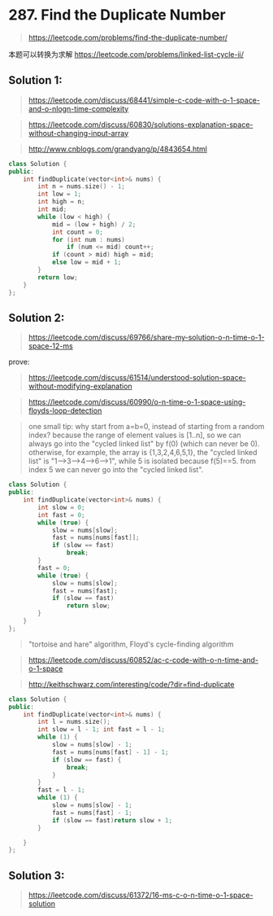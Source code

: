 # 287. Find the Duplicate Number
> https://leetcode.com/problems/find-the-duplicate-number/

本题可以转换为求解 https://leetcode.com/problems/linked-list-cycle-ii/

## Solution 1:
> https://leetcode.com/discuss/68441/simple-c-code-with-o-1-space-and-o-nlogn-time-complexity

> https://leetcode.com/discuss/60830/solutions-explanation-space-without-changing-input-array

> http://www.cnblogs.com/grandyang/p/4843654.html

```cpp
class Solution {
public:
    int findDuplicate(vector<int>& nums) {
        int n = nums.size() - 1;
        int low = 1;
        int high = n;
        int mid;
        while (low < high) {
            mid = (low + high) / 2;
            int count = 0;
            for (int num : nums)
                if (num <= mid) count++;            
            if (count > mid) high = mid;
            else low = mid + 1;
        }
        return low;
    }
};
```

## Solution 2:
> https://leetcode.com/discuss/69766/share-my-solution-o-n-time-o-1-space-12-ms

prove:
> https://leetcode.com/discuss/61514/understood-solution-space-without-modifying-explanation

> https://leetcode.com/discuss/60990/o-n-time-o-1-space-using-floyds-loop-detection

> one small tip: why start from a=b=0, instead of starting from a random index?
because the range of element values is [1..n], so we can always go into the "cycled linked list" by f(0) (which can never be 0).
otherwise, for example, the array is {1,3,2,4,6,5,1}, the "cycled linked list" is "1-->3-->4-->6-->1", while 5 is isolated because f(5)==5. from index 5 we can never go into the "cycled linked list".

```cpp
class Solution {
public:
    int findDuplicate(vector<int>& nums) {
        int slow = 0;
        int fast = 0;
        while (true) {
            slow = nums[slow];
            fast = nums[nums[fast]];
            if (slow == fast)
                break;
        }
        fast = 0;
        while (true) {
            slow = nums[slow];
            fast = nums[fast];
            if (slow == fast)
                return slow;
        }
    }
};
```
> "tortoise and hare" algorithm, Floyd's cycle-finding algorithm

> https://leetcode.com/discuss/60852/ac-c-code-with-o-n-time-and-o-1-space

> http://keithschwarz.com/interesting/code/?dir=find-duplicate

```cpp
class Solution {
public:
    int findDuplicate(vector<int>& nums) {
        int l = nums.size();
        int slow = l - 1; int fast = l - 1;
        while (1) {
            slow = nums[slow] - 1;
            fast = nums[nums[fast] - 1] - 1;
            if (slow == fast) {
                break;
            }
        }
        fast = l - 1;
        while (1) {
            slow = nums[slow] - 1;
            fast = nums[fast] - 1;
            if (slow == fast)return slow + 1;
        }

    }
};
```

## Solution 3:
> https://leetcode.com/discuss/61372/16-ms-c-o-n-time-o-1-space-solution
